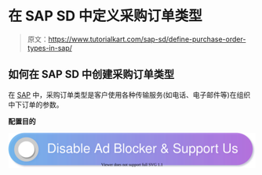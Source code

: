 # 在 SAP SD 中定义采购订单类型

> 原文：<https://www.tutorialkart.com/sap-sd/define-purchase-order-types-in-sap/>

## 如何在 SAP SD 中创建采购订单类型

在 [SAP](https://www.tutorialkart.com/sap/what-is-sap-definition-of-erp-sap-systems/) 中，采购订单类型是客户使用各种传输服务(如电话、电子邮件等)在组织中下订单的参数。

**配置目的**

[![](img/925da31b32d6bc3827932f6c8afb11bb.png)](https://www.tutorialkart.com/)
